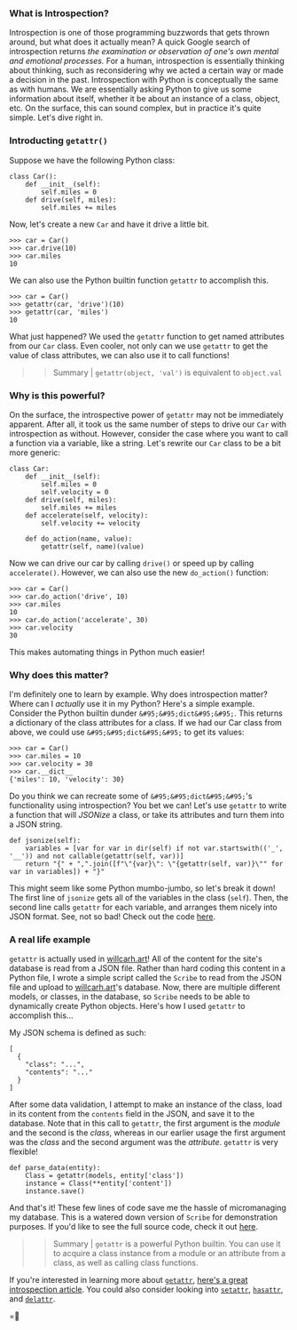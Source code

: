 ### What is Introspection?
Introspection is one of those programming buzzwords that gets thrown around, but what does it actually mean? A quick Google search of introspection returns _the examination or observation of one's own mental and emotional processes._ For a human, introspection is essentially thinking about thinking, such as reconsidering why we acted a certain way or made a decision in the past.
Introspection with Python is conceptually the same as with humans. We are essentially asking Python to give us some information about itself, whether it be about an instance of a class, object, etc. On the surface, this can sound complex, but in practice it's quite simple. Let's dive right in.

### Introducting `getattr()`
Suppose we have the following Python class:
```
class Car():
    def __init__(self):
        self.miles = 0
    def drive(self, miles):
        self.miles += miles
```
Now, let's create a new `Car` and have it drive a little bit.
```
>>> car = Car()
>>> car.drive(10)
>>> car.miles
10
```
We can also use the Python builtin function `getattr` to accomplish this.
```
>>> car = Car()
>>> getattr(car, 'drive')(10)
>>> getattr(car, 'miles')
10
```
What just happened? We used the `getattr` function to get named attributes from our `Car` class. Even cooler, not only can we use `getattr` to get the value of class attributes, we can also use it to call functions!
>> Summary | `getattr(object, 'val')` is equivalent to `object.val`


### Why is this powerful?
On the surface, the introspective power of `getattr` may not be immediately apparent. After all, it took us the same number of steps to drive our `Car` with introspection as without. However, consider the case where you want to call a function via a variable, like a string. Let's rewrite our `Car` class to be a bit more generic:
```
class Car:
    def __init__(self):
        self.miles = 0
        self.velocity = 0
    def drive(self, miles):
        self.miles += miles
    def accelerate(self, velocity):
        self.velocity += velocity

    def do_action(name, value):
        getattr(self, name)(value)
```
Now we can drive our car by calling `drive()` or speed up by calling `accelerate()`. However, we can also use the new `do_action()` function:
```
>>> car = Car()
>>> car.do_action('drive', 10)
>>> car.miles
10
>>> car.do_action('accelerate', 30)
>>> car.velocity
30
```
This makes automating things in Python much easier!

### Why does this matter?
I'm definitely one to learn by example. Why does introspection matter? Where can I _actually_ use it in my Python? Here's a simple example.
Consider the Python builtin dunder `&#95;&#95;dict&#95;&#95;`. This returns a dictionary of the class attributes for a class. If we had our Car class from above, we could use `&#95;&#95;dict&#95;&#95;` to get its values:
```
>>> car = Car()
>>> car.miles = 10
>>> car.velocity = 30
>>> car.__dict__
{'miles': 10, 'velocity': 30}
```
Do you think we can recreate some of `&#95;&#95;dict&#95;&#95;`'s functionality using introspection? You bet we can! Let's use `getattr` to write a function that will _JSONize_ a class, or take its attributes and turn them into a JSON string.
```
def jsonize(self):
    variables = [var for var in dir(self) if not var.startswith(('_', '__')) and not callable(getattr(self, var))]
    return "{" + ",".join([f"\"{var}\": \"{getattr(self, var)}\"" for var in variables]) + "}"
```
This might seem like some Python mumbo-jumbo, so let's break it down! The first line of `jsonize` gets all of the variables in the class (`self`). Then, the second line calls `getattr` for each variable, and arranges them nicely into JSON format. See, not so bad! Check out the code [here](https://gist.github.com/wcarhart/cf3944f3a62415406f8bd92c427173e5).

### A real life example
`getattr` is actually used in [willcarh.art]({{sys:home}})! All of the content for the site's database is read from a JSON file. Rather than hard coding this content in a Python file, I wrote a simple script called the `Scribe` to read from the JSON file and upload to [willcarh.art]({{sys:home}})'s database. Now, there are multiple different models, or classes, in the database, so `Scribe` needs to be able to dynamically create Python objects. Here's how I used `getattr` to accomplish this...

My JSON schema is defined as such:
```
[
  {
    "class": "...",
    "contents": "..."
  }
]
```
After some data validation, I attempt to make an instance of the class, load in its content from the `contents` field in the JSON, and save it to the database. Note that in this call to `getattr`, the first argument is the _module_ and the second is the _class_, whereas in our earlier usage the first argument was the _class_ and the second argument was the _attribute_. `getattr` is very flexible!
```
def parse_data(entity):
    Class = getattr(models, entity['class'])
    instance = Class(**entity['content'])
    instance.save()
```
And that's it! These few lines of code save me the hassle of micromanaging my database. This is a watered down version of `Scribe` for demonstration purposes. If you'd like to see the full source code, check it out [here](https://github.com/wcarhart/willcarh.art-v1/blob/master/scribe.py).
>> Summary | `getattr` is a powerful Python builtin. You can use it to acquire a class instance from a module or an attribute from a class, as well as calling class functions.

If you're interested in learning more about [`getattr`](https://docs.python.org/3/library/functions.html#getattr), [here's a great introspection article](https://linux.die.net/diveintopython/html/power_of_introspection/index.html). You could also consider looking into [`setattr`](https://docs.python.org/3/library/functions.html#setattr), [`hasattr`](https://docs.python.org/3/library/functions.html#hasattr), and [`delattr`](https://docs.python.org/3/library/functions.html#delattr).

=🦉